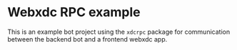 # Webxdc RPC example

This is an example bot project using the `xdcrpc` package for communication between the backend
bot and a frontend webxdc app.
